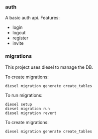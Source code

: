 ### auth

A basic auth api. Features:
* login
* logout
* register
* invite

### migrations

This project uses diesel to manage the DB.

To create migrations:
```
diesel migration generate create_tables
```

To run migrations:
```
diesel setup
diesel migration run 
diesel migration revert
```

To create migrations:
```
diesel migration generate create_tables
```